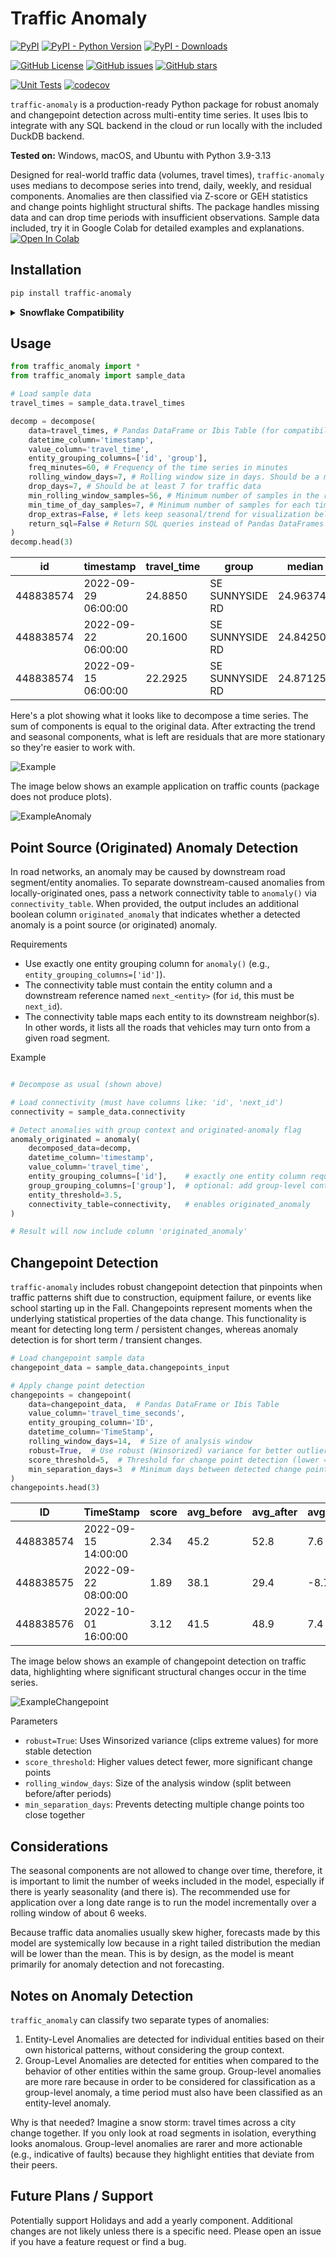 # Traffic Anomaly

<!-- Package Info -->
[![PyPI](https://img.shields.io/pypi/v/traffic_anomaly)](https://pypi.org/project/traffic_anomaly/)
[![PyPI - Python Version](https://img.shields.io/pypi/pyversions/traffic_anomaly)](https://pypi.org/project/traffic_anomaly/)
[![PyPI - Downloads](https://static.pepy.tech/badge/traffic-anomaly)](https://pepy.tech/project/traffic-anomaly)

<!-- Repository Info -->
[![GitHub License](https://img.shields.io/github/license/ShawnStrasser/traffic-anomaly)](https://github.com/ShawnStrasser/traffic-anomaly/blob/main/LICENSE)
[![GitHub issues](https://img.shields.io/github/issues/ShawnStrasser/traffic-anomaly)](https://github.com/ShawnStrasser/traffic-anomaly/issues)
[![GitHub stars](https://img.shields.io/github/stars/ShawnStrasser/traffic-anomaly)](https://github.com/ShawnStrasser/traffic-anomaly/stargazers)

<!-- Status -->
[![Unit Tests](https://github.com/ShawnStrasser/traffic-anomaly/actions/workflows/pr-tests.yml/badge.svg?branch=main)](https://github.com/ShawnStrasser/traffic-anomaly/actions/workflows/pr-tests.yml)
[![codecov](https://codecov.io/gh/ShawnStrasser/traffic-anomaly/badge.svg)](https://codecov.io/gh/ShawnStrasser/traffic-anomaly)

`traffic-anomaly` is a production-ready Python package for robust anomaly and changepoint detection across multi-entity time series. It uses Ibis to integrate with any SQL backend in the cloud or run locally with the included DuckDB backend.

**Tested on:** Windows, macOS, and Ubuntu with Python 3.9-3.13

Designed for real-world traffic data (volumes, travel times), `traffic-anomaly` uses medians to decompose series into trend, daily, weekly, and residual components. Anomalies are then classified via Z-score or GEH statistics and change points highlight structural shifts. The package handles missing data and can drop time periods with insufficient observations. Sample data included, try it in Google Colab for detailed examples and explanations. [![Open In Colab](https://colab.research.google.com/assets/colab-badge.svg)](https://colab.research.google.com/drive/1ktJfanOpRJ8jelc7w4nSDizj7SGwhScr?usp=sharing)



## Installation

```bash
pip install traffic-anomaly
```

<details>
<summary><strong>Snowflake Compatibility</strong></summary>

For enhanced Snowflake compatibility (including support for expressions in window functions, added to Snowflake in August 2024), first install the package normally, then upgrade ibis to the Snowflake-compatible version:

```bash
# 1. Install traffic-anomaly normally
pip install traffic-anomaly

# 2. Upgrade ibis for Snowflake compatibility
pip install --force-reinstall "ibis-framework[duckdb] @ https://github.com/ShawnStrasser/ibis/archive/a1142d81965dc0f1650c2091de3e405d2dba6e5b.zip"
```

**Windows Users**: If the second command fails with path-related errors, you may need to enable long paths in Windows. Run this command as Administrator in PowerShell, then restart your computer:

```powershell
New-ItemProperty -Path "HKLM:\SYSTEM\CurrentControlSet\Control\FileSystem" -Name "LongPathsEnabled" -Value 1 -PropertyType DWORD -Force
```

The Snowflake-compatible version uses a forked version of `ibis-framework` that supports expressions in window functions on Snowflake. This will be replaced with the official PyPI version once the upstream changes are merged.

**Example Usage**: For a complete example of loading packages from Windows to Snowflake, see the [signal-analytics-snowflake](https://github.com/TPAU-ODOT/signal-analytics-snowflake) repository.

</details>

## Usage

```python
from traffic_anomaly import *
from traffic_anomaly import sample_data

# Load sample data
travel_times = sample_data.travel_times

decomp = decompose(
    data=travel_times, # Pandas DataFrame or Ibis Table (for compatibility with any SQL backend)
    datetime_column='timestamp',
    value_column='travel_time',
    entity_grouping_columns=['id', 'group'],
    freq_minutes=60, # Frequency of the time series in minutes
    rolling_window_days=7, # Rolling window size in days. Should be a multiple of 7 for traffic data
    drop_days=7, # Should be at least 7 for traffic data
    min_rolling_window_samples=56, # Minimum number of samples in the rolling window, set to 0 to disable.
    min_time_of_day_samples=7, # Minimum number of samples for each time of day (like 2:00pm), set to 0 to disable
    drop_extras=False, # lets keep seasonal/trend for visualization below
    return_sql=False # Return SQL queries instead of Pandas DataFrames for running on SQL backends
)
decomp.head(3)
```
| id         | timestamp           | travel_time | group           | median    | season_day | season_week | resid      | prediction |
|------------|---------------------|-------------|-----------------|-----------|------------|-------------|------------|------------|
| 448838574  | 2022-09-29 06:00:00 | 24.8850     | SE SUNNYSIDE RD | 24.963749 | -4.209375  | 0.57875     | 3.5518772  | 21.333122  |
| 448838574  | 2022-09-22 06:00:00 | 20.1600     | SE SUNNYSIDE RD | 24.842501 | -4.209375  | 0.57875     | -1.0518752 | 21.211876  |
| 448838574  | 2022-09-15 06:00:00 | 22.2925     | SE SUNNYSIDE RD | 24.871250 | -4.209375  | 0.57875     | 1.0518752  | 21.240623  |

Here's a plot showing what it looks like to decompose a time series. The sum of components is equal to the original data. After extracting the trend and seasonal components, what is left are residuals that are more stationary so they're easier to work with.

![Example](example_plot.png)

The image below shows an example application on traffic counts (package does not produce plots).

![ExampleAnomaly](anomaly1.png)

## Point Source (Originated) Anomaly Detection

In road networks, an anomaly may be caused by downstream road segment/entity anomalies. To separate downstream-caused anomalies from locally-originated ones, pass a network connectivity table to `anomaly()` via `connectivity_table`. When provided, the output includes an additional boolean column `originated_anomaly` that indicates whether a detected anomaly is a point source (or originated) anomaly.

Requirements
- Use exactly one entity grouping column for `anomaly()` (e.g., `entity_grouping_columns=['id']`).
- The connectivity table must contain the entity column and a downstream reference named `next_<entity>` (for `id`, this must be `next_id`).
- The connectivity table maps each entity to its downstream neighbor(s). In other words, it lists all the roads that vehicles may turn onto from a given road segment.

Example
```python

# Decompose as usual (shown above)

# Load connectivity (must have columns like: 'id', 'next_id')
connectivity = sample_data.connectivity

# Detect anomalies with group context and originated-anomaly flag
anomaly_originated = anomaly(
    decomposed_data=decomp,
    datetime_column='timestamp',
    value_column='travel_time',
    entity_grouping_columns=['id'],    # exactly one entity column required
    group_grouping_columns=['group'],  # optional: add group-level context
    entity_threshold=3.5,
    connectivity_table=connectivity,   # enables originated_anomaly
)

# Result will now include column 'originated_anomaly'
```

## Changepoint Detection

`traffic-anomaly` includes robust changepoint detection that pinpoints when traffic patterns shift due to construction, equipment failure, or events like school starting up in the Fall. Changepoints represent moments when the underlying statistical properties of the data change. This functionality is meant for detecting long term / persistent changes, whereas anomaly detection is for short term / transient changes.

```python
# Load changepoint sample data  
changepoint_data = sample_data.changepoints_input

# Apply change point detection
changepoints = changepoint(
    data=changepoint_data,  # Pandas DataFrame or Ibis Table
    value_column='travel_time_seconds',
    entity_grouping_column='ID',
    datetime_column='TimeStamp',
    rolling_window_days=14,  # Size of analysis window
    robust=True,  # Use robust (Winsorized) variance for better outlier handling, but computation is much slower
    score_threshold=5,  # Threshold for change point detection (lower = more sensitive)
    min_separation_days=3  # Minimum days between detected change points
)
changepoints.head(3)
```

| ID         | TimeStamp           | score | avg_before | avg_after | avg_diff |
|------------|---------------------|-------|------------|-----------|----------|
| 448838574  | 2022-09-15 14:00:00 | 2.34  | 45.2       | 52.8      | 7.6      |
| 448838575  | 2022-09-22 08:00:00 | 1.89  | 38.1       | 29.4      | -8.7     |
| 448838576  | 2022-10-01 16:00:00 | 3.12  | 41.5       | 48.9      | 7.4      |

The image below shows an example of changepoint detection on traffic data, highlighting where significant structural changes occur in the time series.

![ExampleChangepoint](changepoint.png)

Parameters
- `robust=True`: Uses Winsorized variance (clips extreme values) for more stable detection
- `score_threshold`: Higher values detect fewer, more significant change points
- `rolling_window_days`: Size of the analysis window (split between before/after periods)
- `min_separation_days`: Prevents detecting multiple change points too close together

## Considerations

The seasonal components are not allowed to change over time, therefore, it is important to limit the number of weeks included in the model, especially if there is yearly seasonality (and there is). The recommended use for application over a long date range is to run the model incrementally over a rolling window of about 6 weeks.

Because traffic data anomalies usually skew higher, forecasts made by this model are systemically low because in a right tailed distribution the median will be lower than the mean. This is by design, as the model is meant primarily for anomaly detection and not forecasting.

## Notes on Anomaly Detection

`traffic_anomaly` can classify two separate types of anomalies:

1. Entity-Level Anomalies are detected for individual entities based on their own historical patterns, without considering the group context.
2. Group-Level Anomalies are detected for entities when compared to the behavior of other entities within the same group. Group-level anomalies are more rare because in order to be considered for classification as a group-level anomaly, a time period must also have been classified as an entity-level anomaly.

Why is that needed? Imagine a snow storm: travel times across a city change together. If you only look at road segments in isolation, everything looks anomalous. Group-level anomalies are rarer and more actionable (e.g., indicative of faults) because they highlight entities that deviate from their peers.

 

## Future Plans / Support
Potentially support Holidays and add a yearly component. Additional changes are not likely unless there is a specific need. Please open an issue if you have a feature request or find a bug.